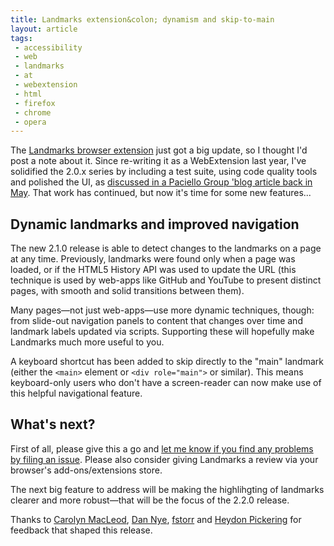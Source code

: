 ```yaml
---
title: Landmarks extension&colon; dynamism and skip-to-main
layout: article
tags:
 - accessibility
 - web
 - landmarks
 - at
 - webextension
 - html
 - firefox
 - chrome
 - opera
---
```


The [Landmarks browser extension](http://matatk.agrip.org.uk/landmarks/) just got a big update, so I thought I'd post a note about it.  Since re-writing it as a WebExtension last year, I've solidified the 2.0.x series by including a test suite, using code quality tools and polished the UI, as [discussed in a Paciello Group 'blog article back in May](https://developer.paciellogroup.com/blog/2017/05/improving-access-to-landmark-navigation/).  That work has continued, but now it's time for some new features...

## Dynamic landmarks and improved navigation

The new 2.1.0 release is able to detect changes to the landmarks on a page at any time.  Previously, landmarks were found only when a page was loaded, or if the HTML5 History API was used to update the URL (this technique is used by web-apps like GitHub and YouTube to present distinct pages, with smooth and solid transitions between them).

Many pages—not just web-apps—use more dynamic techniques, though: from slide-out navigation panels to content that changes over time and landmark labels updated via scripts.  Supporting these will hopefully make Landmarks much more useful to you.

A keyboard shortcut has been added to skip directly to the "main" landmark (either the `<main>` element or `<div role="main">` or similar).  This means keyboard-only users who don't have a screen-reader can now make use of this helpful navigational feature.

## What's next?

First of all, please give this a go and [let me know if you find any problems by filing an issue](https://github.com/matatk/landmarks/issues). Please also consider giving Landmarks a review via your browser's add-ons/extensions store.

The next big feature to address will be making the highlihgting of landmarks clearer and more robust—that will be the focus of the 2.2.0 release.

Thanks to [Carolyn MacLeod](https://github.com/carmacleod), [Dan Nye](https://github.com/BillyRayPreachersSon), [fstorr](https://github.com/fstorr) and [Heydon Pickering](https://github.com/heydon) for feedback that shaped this release.

